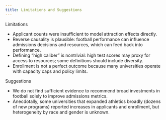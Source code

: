 ```yaml
---
title: Limitations and Suggestions
---
```


Limitations
- Applicant counts were insufficient to model attraction effects directly.
- Reverse causality is plausible: football performance can influence admissions decisions and resources, which can feed back into performance.
- Defining “high caliber” is nontrivial: high test scores may proxy for access to resources; some definitions should include diversity.
- Enrollment is not a perfect outcome because many universities operate with capacity caps and policy limits.

Suggestions
- We do not find sufficient evidence to recommend broad investments in football solely to improve admissions metrics.
- Anecdotally, some universities that expanded athletics broadly (dozens of new programs) reported increases in applicants and enrollment, but heterogeneity by race and gender is unknown.

